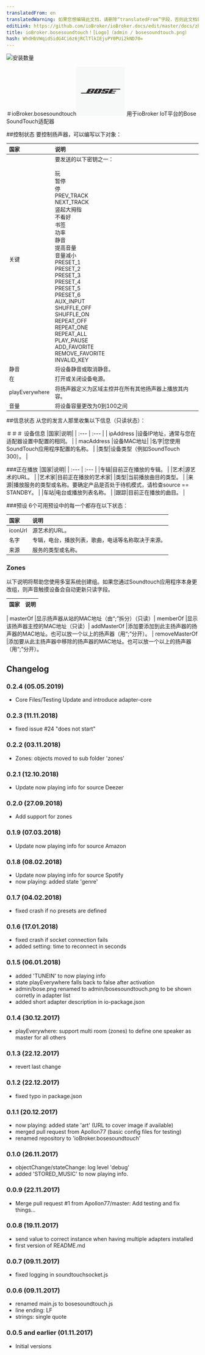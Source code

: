```yaml
---
translatedFrom: en
translatedWarning: 如果您想编辑此文档，请删除“translatedFrom”字段，否则此文档将再次自动翻译
editLink: https://github.com/ioBroker/ioBroker.docs/edit/master/docs/zh-cn/adapterref/iobroker.bosesoundtouch/README.md
title: ioBroker.bosesoundtouch！[Logo]（admin / bosesoundtouch.png）
hash: WhdHbVWqidSidG4Ci6z6jRClTlkIEjuPY0PUi2kND70=
---
```

![安装数量](http://iobroker.live/badges/bosesoundtouch-stable.svg)

＃ioBroker.bosesoundtouch![商标](../../../en/adapterref/iobroker.bosesoundtouch/admin/bosesoundtouch.png)
用于ioBroker IoT平台的Bose SoundTouch适配器

##控制状态
要控制扬声器，可以编写以下对象：

|国家|说明|
| :---           | :---        |
|关键|要发送的以下密钥之一： <br><br>玩<br>暂停<br>停<br> PREV_TRACK <br> NEXT_TRACK <br>竖起大拇指<br>不看好<br>书签<br>功率<br>静音<br>提高音量<br>音量减小<br> PRESET_1 <br> PRESET_2 <br> PRESET_3 <br> PRESET_4 <br> PRESET_5 <br> PRESET_6 <br> AUX_INPUT <br> SHUFFLE_OFF <br> SHUFFLE_ON <br> REPEAT_OFF <br> REPEAT_ONE <br> REPEAT_ALL <br> PLAY_PAUSE <br> ADD_FAVORITE <br> REMOVE_FAVORITE <br> INVALID_KEY |
|静音|将设备静音或取消静音。 |
|在|打开或关闭设备电源。 |
| playEverywhere |将扬声器定义为区域主控并在所有其他扬声器上播放其内容。 |
|音量|将设备容量更改为0到100之间 |

##信息状态
从您的发言人那里收集以下信息（只读状态）：

＃＃＃ 设备信息
|国家|说明|
| :---       | :---        |
| ipAddress |设备IP地址，通常与您在适配器设置中配置的相同。 |
| macAddress |设备MAC地址|
|名字|您使用SoundTouch应用程序配置的名称。 |
|类型|设备类型（例如SoundTouch 300）。 |

###正在播放
|国家|说明|
| :---       | :---        |
|专辑|目前正在播放的专辑。 |
|艺术|源艺术的URL。 |
|艺术家|目前正在播放的艺术家|
|类型|当前播放曲目的类型。 |
|来源|播放服务的类型或名称。要确定产品是否处于待机模式，请检查source == STANDBY。 |
|车站|电台或播放列表名称。 |
|跟踪|目前正在播放的曲目。 |

###预设
6个可用预设中的每一个都存在以下状态：

|国家|说明|
| :---       | :---        |
| iconUrl |源艺术的URL。 |
|名字|专辑，电台，播放列表，歌曲，电话等名称取决于来源。 |
|来源|服务的类型或名称。 |

### Zones
以下说明将帮助您使用多室系统创建组。如果您通过Soundtouch应用程序本身更改组，则声音触摸设备会自动更新只读字段。

|国家|说明|
| :---       | :---        |

| masterOf |显示扬声器从站的MAC地址（由“;”拆分）（只读）| memberOf |显示该扬声器主控的MAC地址（只读）| addMasterOf |添加要添加到此主扬声器的扬声器的MAC地址。也可以放一个以上的扬声器（用“;”分开）。
| removeMasterOf |添加要从此主扬声器中移除的扬声器的MAC地址。也可以放一个以上的扬声器（用“;”分开）。

## Changelog

### 0.2.4 (05.05.2019)
* Core Files/Testing Update and introduce adapter-core
 
### 0.2.3 (11.11.2018)
* fixed issue #24 "does not start"
 
### 0.2.2 (03.11.2018)
* Zones: objects moved to sub folder 'zones'

### 0.2.1 (12.10.2018)
* Update now playing info for source Deezer

### 0.2.0 (27.09.2018)
* Add support for zones

### 0.1.9 (07.03.2018)
* Update now playing info for source Amazon

### 0.1.8 (08.02.2018)
* Update now playing info for source Spotify
* now playing: added state 'genre'

### 0.1.7 (04.02.2018)
* fixed crash if no presets are defined

### 0.1.6 (17.01.2018)
* fixed crash if socket connection fails
* added setting: time to reconnect in seconds

### 0.1.5 (06.01.2018)
* added 'TUNEIN' to now playing info
* state playEverywhere falls back to false after activation
* admin/bose.png renamed to admin/bosesoundtouch.png to be shown corretly in adapter list
* added short adapter description in io-package.json

### 0.1.4 (30.12.2017)
* playEverywhere: support multi room (zones) to define one speaker as master for all others

### 0.1.3 (22.12.2017)
* revert last change

### 0.1.2 (22.12.2017)
* fixed typo in package.json

### 0.1.1 (20.12.2017)
* now playing: added state 'art' (URL to cover image if available)
* merged pull request from Apollon77 (basic config files for testing)
* renamed repository to 'ioBroker.bosesoundtouch'

### 0.1.0 (26.11.2017)
* objectChange/stateChange: log level 'debug'
* added 'STORED_MUSIC' to now playing info.

### 0.0.9 (22.11.2017)
* Merge pull request #1 from Apollon77/master: Add testing and fix things...

### 0.0.8 (19.11.2017)
* send value to correct instance when having multiple adapters installed
* first version of README.md

### 0.0.7 (09.11.2017)
* fixed logging in soundtouchsocket.js

### 0.0.6 (09.11.2017)
* renamed main.js to bosesoundtouch.js
* line ending: LF
* strings: single quote

### 0.0.5 and earlier (01.11.2017)
* Initial versions